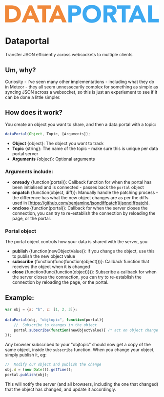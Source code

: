 ![alt text](https://github.com/jsguy/dataportal/raw/master/logo.png "Dataportal logo")
# Dataportal

Transfer JSON efficiently across websockets to multiple clients

## Um, why?

Curiosity - I've seen many other implementations - including what they do in Meteor - they all seem unnessecarily complex for something as simple as syncing JSON across a websocket, so this is just an experiement to see if it can be done a little simpler.

## How does it work?

You create an object you want to share, and then a data portal with a topic:

```javascript
dataPortal(Object, Topic, [Arguments]);
```

* **Object** {object}: The object you want to track
* **Topic** {string}: The name of the topic - make sure this is unique per data portal server
* **Arguments** {object}: Optional arguments

### Arguments include:

* **onready** {function(portal)}: Callback function for when the portal has been initialised and is connected - passes back the `portal` object
* **onpatch** {function(object, diff)}: Manually handle the patching process - the difference has what the new object changes are as per the diffs used in [https://github.com/benjamine/jsondiffpatch](jsondiffpatch).
* **onclose** {function(portal)}: Callback for when the server closes the connection, you can try to re-establish the connection by reloading the page, or the portal.

### Portal object

The portal object controls how your data is shared with the server, you 

* **publish** {function(newObjectValue)}: If you change the object, use this to publish the new object value
* **subscribe** {function(func{function(object)})}: Callback function that receives the object when it is changed
* **close** {function(func{function(object)})}: Subscribe a callback for when the server closes the connection, you can try to re-establish the connection by reloading the page, or the portal.

## Example:

```javascript
var obj = {a: "b", c: [1, 2, 3]};

dataPortal(obj, "objtopic", function(portal){
	//	Subscribe to changes in the object
	portal.subscribe(function(newObjectValue){ /* act on object change */ });
});
```

Any browser subscribed to your "objtopic" should now get a copy of the same object, inside the `subscribe` function.
When you change your object, simply publish it, eg:

```javascript
//	Modify our object and publish the change
obj.d = (new Date()).getTime();
portal.publish(obj);
```

This will notify the server (and all browsers, including the one that changed) that the object has changed, and update it accordingly.